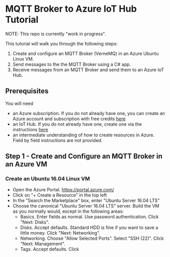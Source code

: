 # MQTT Broker to Azure IoT Hub Tutorial

NOTE: This repo is currently "work in progress".  

This tutorial will walk you through the following steps:
1) Create and configure an MQTT Broker (VerneMQ) in an Azure Ubuntu Linux VM.
1) Send messages to the the MQTT Broker using a C# app.
1) Receive messages from an MQTT Broker and send them to an Azure IoT Hub.

## Prerequisites

You will need

* an Azure subscription.  If you do not already have one, you can create an Azure account and subscription with free credits [here](https://azure.microsoft.com/en-ca/free)
* an IoT Hub.  If you do not already have one, create one via the instructions [here](https://docs.microsoft.com/en-us/azure/iot-hub/iot-hub-create-using-cli#create-an-iot-hub)
* an intermediate understanding of how to create resources in Azure.  Field by field instructions are not provided.

## Step 1 - Create and Configure an MQTT Broker in an Azure VM

### Create an Ubuntu 16.04 Linux VM

* Open the Azure Portal.  https://portal.azure.com/
* Click on "+ Create a Resource" in the top left
* In the "Search the Marketplace" box, enter "Ubuntu Server 16.04 LTS"
* Choose the canonical "Ubuntu Server 16.04 LTS" server.  Build the VM as you normally would, except in the following areas:
  * Basics. Enter fields as normal. Use password authentication.  Click "Next: Disks".
  * Disks. Accept defaults.  Standard HDD is fine if you want to save a little money.  Click "Next: Networking".
  * Networking.  Choose "Allow Selected Ports".  Select "SSH (22)".  Click "Next: Management".
  * Tags. Accept defaults. Click 
